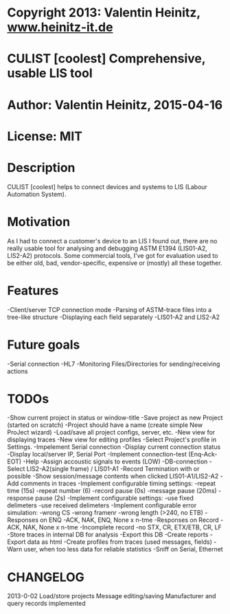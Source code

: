 # Copyright 2013: Valentin Heinitz, www.heinitz-it.de
# CULIST [coolest] Comprehensive, usable LIS tool
# Author: Valentin Heinitz, 2015-04-16
# License: MIT

Description
===========
CULIST [coolest] helps to connect devices and systems to LIS (Labour Automation System).

Motivation
==========
As I had to connect a customer's device to an LIS I found out, there are no really usable tool
for analysing and debugging ASTM E1394 (LIS01-A2, LIS2-A2) protocols. Some commercial tools, I've got for evaluation
used to be either old, bad, vendor-specific, expensive or (mostly) all these together.

Features
========
-Client/server TCP connection mode
-Parsing of ASTM-trace files into a tree-like structure
-Displaying each field separately
-LIS01-A2 and LIS2-A2

Future goals
============
-Serial connection
-HL7
-Monitoring Files/Directories for sending/receiving actions

TODOs
=====
-Show current project in status or window-title
-Save project as new Project (started on scratch)
-Project should have a name (create simple New ProJect wizard)
-Load/save all project configs, server, etc.
-New view for displaying traces
-New view for editing profiles
-Select Project's profile in Settings.
-Impelement Serial connection
-Display current connection status
-Display local/server IP, Serial Port
-Implement connection-test (Enq-Ack-EOT)
-Help
-Assign accoustic signals to events (LOW)
-DB-connection
-Select LIS2-A2(single frame) / LIS01-A1
-Record Termination with <CR> or <CR><LF> possible
-Show session/message contents when clicked LIS01-A1/LIS2-A2
-Add comments in traces
-Implement configurable timing settings:
 -repeat time (15s)
 -repeat number (6)
 -record pause (0s)
 -message pause (20ms)
 -response pause (2s)
-Implement configurable settings:
 -use fixed delimeters
 -use received delimeters
-Implement configurable error simulation:
 -wrong CS
 -wrong framenr
 -wrong length (>240, no ETB)
 -Responses on ENQ
  -ACK, NAK, ENQ, None x n-tme
 -Responses on Record
  -ACK, NAK, None x n-tme
 -Incomplete record
  -no STX, CR, ETX/ETB, CR, LF
-Store traces in internal DB for analysis
 -Export this DB
 -Create reports
-Export data as html
-Create profiles from traces (used messages, fields)
 -Warn user, when too less data for reliable statistics
-Sniff on Serial, Ethernet



CHANGELOG
=========
2013-0-02 
	Load/store projects
	Message editing/saving
	Manufacturer and query records implemented